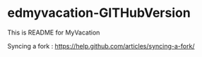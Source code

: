 # edmyvacation-GITHubVersion

This is README for MyVacation

Syncing a fork :
https://help.github.com/articles/syncing-a-fork/

